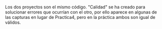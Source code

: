 Los dos proyectos son el mismo código. "Calidad" se ha creado para solucionar errores que ocurrían con el otro, por ello aparece en algunas de las capturas en lugar de Practica4, pero en la práctica ambos son igual de válidos.
